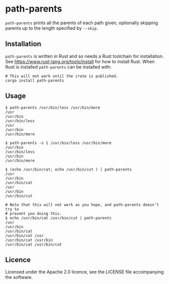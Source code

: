 # path-parents

`path-parents` prints all the parents of each path given, optionally skipping
parents up to the length specified by `--skip`.

## Installation

`path-parents` is written in Rust and so needs a Rust toolchain for
installation. See <https://www.rust-lang.org/tools/install> for how to install
Rust. When Rust is installed `path-parents` can be installed with:

```shell
# This will not work until the crate is published.
cargo install path-parents
```

## Usage

```shell
$ path-parents /usr/bin/less /usr/bin/more
/usr
/usr/bin
/usr/bin/less
/usr
/usr/bin
/usr/bin/more

$ path-parents -s 1 /usr/bin/less /usr/bin/more
/usr/bin
/usr/bin/less
/usr/bin
/usr/bin/more

$ (echo /usr/bin/cat; echo /usr/bin/cut ) | path-parents
/usr
/usr/bin
/usr/bin/cat
/usr
/usr/bin
/usr/bin/cut

# Note that this will not work as you hope, and path-parents doesn't try to
# prevent you doing this.
$ echo /usr/bin/cat /usr/bin/cut | path-parents
/usr
/usr/bin
/usr/bin/cat
/usr/bin/cat /usr
/usr/bin/cat /usr/bin
/usr/bin/cat /usr/bin/cut
```

## Licence

Licensed under the Apache 2.0 licence, see the LICENSE file accompanying the
software.
